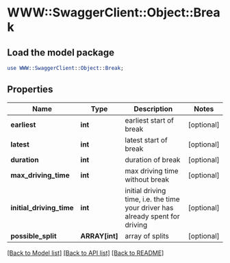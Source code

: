 # WWW::SwaggerClient::Object::Break

## Load the model package
```perl
use WWW::SwaggerClient::Object::Break;
```

## Properties
Name | Type | Description | Notes
------------ | ------------- | ------------- | -------------
**earliest** | **int** | earliest start of break | [optional] 
**latest** | **int** | latest start of break | [optional] 
**duration** | **int** | duration of break | [optional] 
**max_driving_time** | **int** | max driving time without break | [optional] 
**initial_driving_time** | **int** | initial driving time, i.e. the time your driver has already spent for driving | [optional] 
**possible_split** | **ARRAY[int]** | array of splits | [optional] 

[[Back to Model list]](../README.md#documentation-for-models) [[Back to API list]](../README.md#documentation-for-api-endpoints) [[Back to README]](../README.md)


